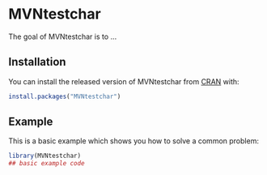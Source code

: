 
# MVNtestchar

<!-- badges: start -->
<!-- badges: end -->

The goal of MVNtestchar is to ...

## Installation

You can install the released version of MVNtestchar from [CRAN](https://CRAN.R-project.org) with:

``` r
install.packages("MVNtestchar")
```

## Example

This is a basic example which shows you how to solve a common problem:

``` r
library(MVNtestchar)
## basic example code
```


